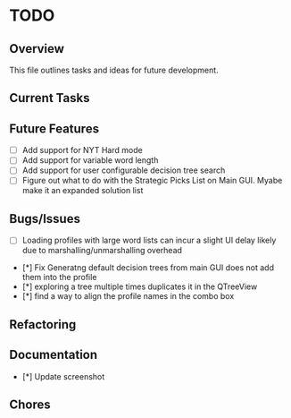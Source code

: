 # TODO

## Overview
This file outlines tasks and ideas for future development.

## Current Tasks

## Future Features
- [ ] Add support for NYT Hard mode
- [ ] Add support for variable word length
- [ ] Add support for user configurable decision tree search
- [ ] Figure out what to do with the Strategic Picks List on Main GUI. Myabe
make it an expanded solution list

## Bugs/Issues
- [ ] Loading profiles with large word lists can incur a slight UI delay likely
due to marshalling/unmarshalling overhead 
- [*] Fix Generatng default decision trees from main GUI does not add them into the profile
- [*] exploring a tree multiple times duplicates it in the QTreeView
- [*] find a way to align the profile names in the combo box

## Refactoring

## Documentation
- [*] Update screenshot

## Chores

